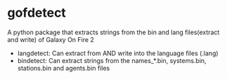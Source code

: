 # gofdetect
 A python package that extracts strings from the bin and lang files(extract and write) of Galaxy On Fire 2

- langdetect: Can extract from AND write into the language files (.lang)
- bindetect: Can extract strings from the names_*.bin, systems.bin, stations.bin and agents.bin files
